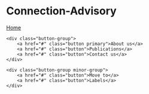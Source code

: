 # Connection-Advisory

<div class="actions button-container">
    <a href="#" class="button primary">Home</a>

    <div class="button-group">
        <a href="#" class="button primary">About us</a>
        <a href="#" class="button">Publications</a>
        <a href="#" class="button">Contact us</a>
    </div>

    <div class="button-group minor-group">
        <a href="#" class="button">Move to</a>
        <a href="#" class="button">Labels</a>
    </div>
</div>

